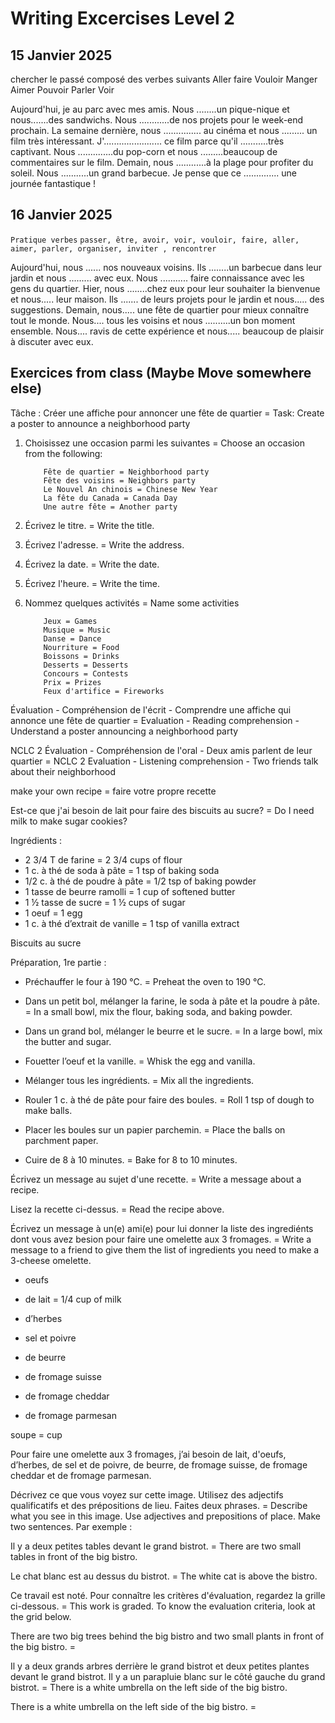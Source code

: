 # Writing Excercises Level 2

## 15 Janvier 2025

chercher le passé composé des verbes suivants
Aller
faire
Vouloir
Manger
Aimer
Pouvoir
Parler
Voir

Aujourd'hui, je au parc avec mes amis. Nous ........un pique-nique et nous.......des sandwichs. Nous ............de nos projets pour le week-end prochain. La semaine dernière, nous ............... au cinéma et nous ......... un film très intéressant. J'....................... ce film parce qu'il ...........très captivant. Nous ..............du pop-corn et nous .........beaucoup de commentaires sur le film. Demain, nous ............à la plage pour profiter du soleil. Nous ...........un grand barbecue. Je pense que ce .............. une journée fantastique !

## 16 Janvier 2025

`Pratique verbes`
`passer, être, avoir, voir, vouloir, faire, aller, aimer, parler, organiser, inviter , rencontrer`

Aujourd'hui, nous ...... nos nouveaux voisins. Ils ........un barbecue dans leur jardin et nous ......... avec eux. Nous ........... faire connaissance avec les gens du quartier. Hier, nous ........chez eux pour leur souhaiter la bienvenue et nous..... leur maison. Ils ....... de leurs projets pour le jardin et nous..... des suggestions. Demain, nous..... une fête de quartier pour mieux connaître tout le monde. Nous.... tous les voisins et nous ..........un bon moment ensemble. Nous.... ravis de cette expérience et nous..... beaucoup de plaisir à discuter avec eux.

## Exercices from class (Maybe Move somewhere else)

Tâche : Créer une affiche pour annoncer une fête de quartier = Task: Create a poster to announce a neighborhood party

1.  Choisissez une occasion parmi les suivantes = Choose an occasion from the following:

            Fête de quartier = Neighborhood party
            Fête des voisins = Neighbors party
            Le Nouvel An chinois = Chinese New Year
            La fête du Canada = Canada Day
            Une autre fête = Another party

2.  Écrivez le titre. = Write the title.

3.  Écrivez l'adresse. = Write the address.

4.  Écrivez la date. = Write the date.

5.  Écrivez l'heure. = Write the time.

6.  Nommez quelques activités = Name some activities

            Jeux = Games
            Musique = Music
            Danse = Dance
            Nourriture = Food
            Boissons = Drinks
            Desserts = Desserts
            Concours = Contests
            Prix = Prizes
            Feux d'artifice = Fireworks

Évaluation - Compréhension de l'écrit - Comprendre une affiche qui annonce une fête de quartier = Evaluation - Reading comprehension - Understand a poster announcing a neighborhood party

NCLC 2 Évaluation - Compréhension de l'oral - Deux amis parlent de leur quartier = NCLC 2 Evaluation - Listening comprehension - Two friends talk about their neighborhood

make your own recipe = faire votre propre recette

Est-ce que j'ai besoin de lait pour faire des biscuits au sucre? = Do I need milk to make sugar cookies?

Ingrédients :

- 2 3/4 T de farine = 2 3/4 cups of flour
- 1 c. à thé de soda à pâte = 1 tsp of baking soda
- 1/2 c. à thé de poudre à pâte = 1/2 tsp of baking powder
- 1 tasse de beurre ramolli = 1 cup of softened butter
- 1 ½ tasse de sucre = 1 ½ cups of sugar
- 1 oeuf = 1 egg
- 1 c. à thé d’extrait de vanille = 1 tsp of vanilla extract

Biscuits au sucre

Préparation, 1re partie :

- Préchauffer le four à 190 ℃. = Preheat the oven to 190 ℃.
- Dans un petit bol, mélanger la farine, le soda à pâte et la poudre à pâte. = In a small bowl, mix the flour, baking soda, and baking powder.
- Dans un grand bol, mélanger le beurre et le sucre. = In a large bowl, mix the butter and sugar.
- Fouetter l’oeuf et la vanille. = Whisk the egg and vanilla.

- Mélanger tous les ingrédients. = Mix all the ingredients.
- Rouler 1 c. à thé de pâte pour faire des boules. = Roll 1 tsp of dough to make balls.
- Placer les boules sur un papier parchemin. = Place the balls on parchment paper.
- Cuire de 8 à 10 minutes. = Bake for 8 to 10 minutes.

Écrivez un message au sujet d'une recette. = Write a message about a recipe.

Lisez la recette ci-dessus. = Read the recipe above.

Écrivez un message à un(e) ami(e) pour lui donner la liste des ingrediénts dont vous avez besion pour faire une omelette aux 3 fromages. = Write a message to a friend to give them the list of ingredients you need to make a 3-cheese omelette.

- oeufs

- de lait = 1/4 cup of milk

- d’herbes

- sel et poivre

- de beurre

- de fromage suisse

- de fromage cheddar

- de fromage parmesan

soupe = cup

Pour faire une omelette aux 3 fromages, j’ai besoin de lait, d'oeufs, d’herbes, de sel et de poivre, de beurre, de fromage suisse, de fromage cheddar et de fromage parmesan.

Décrivez ce que vous voyez sur cette image. Utilisez des adjectifs qualificatifs et des prépositions de lieu. Faites deux phrases.
= Describe what you see in this image. Use adjectives and prepositions of place. Make two sentences.
Par exemple :

Il y a deux petites tables devant le grand bistrot. = There are two small tables in front of the big bistro.

Le chat blanc est au dessus du bistrot. = The white cat is above the bistro.

Ce travail est noté. Pour connaître les critères d'évaluation, regardez la grille ci-dessous. = This work is graded. To know the evaluation criteria, look at the grid below.

There are two big trees behind the big bistro and two small plants in front of the big bistro. =

Il y a deux grands arbres derrière le grand bistrot et deux petites plantes devant le grand bistrot.
Il y a un parapluie blanc sur le côté gauche du grand bistrot. = There is a white umbrella on the left side of the big bistro.

There is a white umbrella on the left side of the big bistro. =
